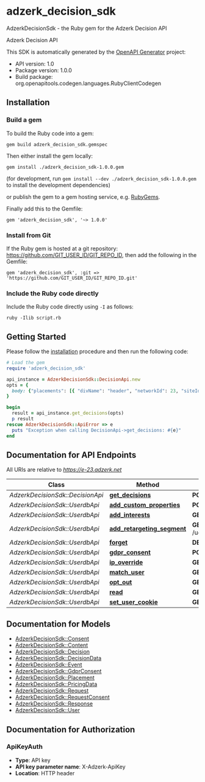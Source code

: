 # adzerk_decision_sdk

AdzerkDecisionSdk - the Ruby gem for the Adzerk Decision API

Adzerk Decision API

This SDK is automatically generated by the [OpenAPI Generator](https://openapi-generator.tech) project:

- API version: 1.0
- Package version: 1.0.0
- Build package: org.openapitools.codegen.languages.RubyClientCodegen

## Installation

### Build a gem

To build the Ruby code into a gem:

```shell
gem build adzerk_decision_sdk.gemspec
```

Then either install the gem locally:

```shell
gem install ./adzerk_decision_sdk-1.0.0.gem
```

(for development, run `gem install --dev ./adzerk_decision_sdk-1.0.0.gem` to install the development dependencies)

or publish the gem to a gem hosting service, e.g. [RubyGems](https://rubygems.org/).

Finally add this to the Gemfile:

    gem 'adzerk_decision_sdk', '~> 1.0.0'

### Install from Git

If the Ruby gem is hosted at a git repository: https://github.com/GIT_USER_ID/GIT_REPO_ID, then add the following in the Gemfile:

    gem 'adzerk_decision_sdk', :git => 'https://github.com/GIT_USER_ID/GIT_REPO_ID.git'

### Include the Ruby code directly

Include the Ruby code directly using `-I` as follows:

```shell
ruby -Ilib script.rb
```

## Getting Started

Please follow the [installation](#installation) procedure and then run the following code:

```ruby
# Load the gem
require 'adzerk_decision_sdk'

api_instance = AdzerkDecisionSdk::DecisionApi.new
opts = {
  body: {"placements": [{ "divName": "header", "networkId": 23, "siteId": 667480, "adTypes": [5] }] } # Object | 
}

begin
  result = api_instance.get_decisions(opts)
  p result
rescue AdzerkDecisionSdk::ApiError => e
  puts "Exception when calling DecisionApi->get_decisions: #{e}"
end

```

## Documentation for API Endpoints

All URIs are relative to *https://e-23.adzerk.net*

Class | Method | HTTP request | Description
------------ | ------------- | ------------- | -------------
*AdzerkDecisionSdk::DecisionApi* | [**get_decisions**](docs/DecisionApi.md#get_decisions) | **POST** /api/v2 | 
*AdzerkDecisionSdk::UserdbApi* | [**add_custom_properties**](docs/UserdbApi.md#add_custom_properties) | **POST** /udb/{networkId}/custom | 
*AdzerkDecisionSdk::UserdbApi* | [**add_interests**](docs/UserdbApi.md#add_interests) | **GET** /udb/{networkId}/interest/i.gif | 
*AdzerkDecisionSdk::UserdbApi* | [**add_retargeting_segment**](docs/UserdbApi.md#add_retargeting_segment) | **GET** /udb/{networkId}/rt/{advertiserId}/{retargetingSegmentId}/i.gif | 
*AdzerkDecisionSdk::UserdbApi* | [**forget**](docs/UserdbApi.md#forget) | **DELETE** /udb/{networkId} | 
*AdzerkDecisionSdk::UserdbApi* | [**gdpr_consent**](docs/UserdbApi.md#gdpr_consent) | **POST** /udb/{networkId}/consent | 
*AdzerkDecisionSdk::UserdbApi* | [**ip_override**](docs/UserdbApi.md#ip_override) | **GET** /udb/{networkId}/ip/i.gif | 
*AdzerkDecisionSdk::UserdbApi* | [**match_user**](docs/UserdbApi.md#match_user) | **GET** /udb/{networkId}/sync/i.gif | 
*AdzerkDecisionSdk::UserdbApi* | [**opt_out**](docs/UserdbApi.md#opt_out) | **GET** /udb/{networkId}/optout/i.gif | 
*AdzerkDecisionSdk::UserdbApi* | [**read**](docs/UserdbApi.md#read) | **GET** /udb/{networkId}/read | 
*AdzerkDecisionSdk::UserdbApi* | [**set_user_cookie**](docs/UserdbApi.md#set_user_cookie) | **GET** /udb/{networkId}/set/i.gif | 


## Documentation for Models

 - [AdzerkDecisionSdk::Consent](docs/Consent.md)
 - [AdzerkDecisionSdk::Content](docs/Content.md)
 - [AdzerkDecisionSdk::Decision](docs/Decision.md)
 - [AdzerkDecisionSdk::DecisionData](docs/DecisionData.md)
 - [AdzerkDecisionSdk::Event](docs/Event.md)
 - [AdzerkDecisionSdk::GdprConsent](docs/GdprConsent.md)
 - [AdzerkDecisionSdk::Placement](docs/Placement.md)
 - [AdzerkDecisionSdk::PricingData](docs/PricingData.md)
 - [AdzerkDecisionSdk::Request](docs/Request.md)
 - [AdzerkDecisionSdk::RequestConsent](docs/RequestConsent.md)
 - [AdzerkDecisionSdk::Response](docs/Response.md)
 - [AdzerkDecisionSdk::User](docs/User.md)


## Documentation for Authorization


### ApiKeyAuth


- **Type**: API key
- **API key parameter name**: X-Adzerk-ApiKey
- **Location**: HTTP header

